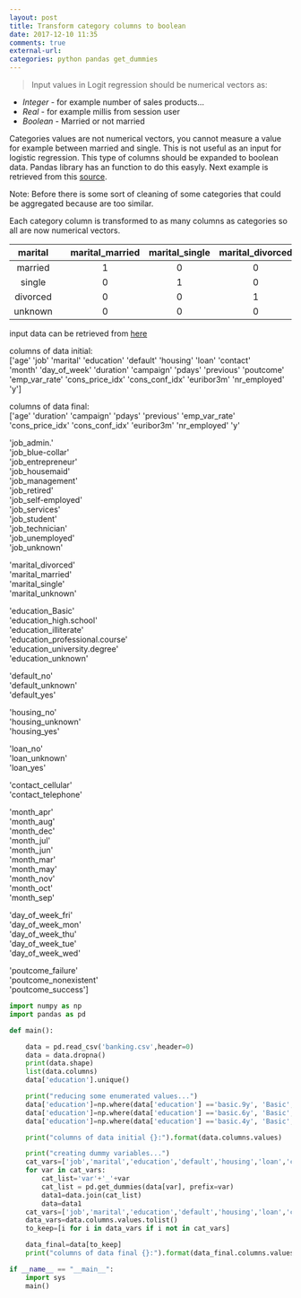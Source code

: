 ```yaml
---
layout: post
title: Transform category columns to boolean
date: 2017-12-10 11:35
comments: true
external-url:
categories: python pandas get_dummies
---
```


> Input values in Logit regression should be numerical vectors as:

* *Integer* - for example number of sales products...
* *Real* - for example millis from session user
* *Boolean* - Married or not married

Categories values are not numerical vectors, you cannot measure a value for example between married and single. This is not useful as an input for logistic regression. This type of columns should be expanded to boolean data. Pandas library has an function to do this easyly. Next example is retrieved from this [source](https://datascienceplus.com/building-a-logistic-regression-in-python-step-by-step/).

Note: Before there is some sort of cleaning of some categories that could be aggregated because are too similar.

Each category column is transformed to as many columns as categories so all are now numerical vectors.

| marital |   | marital_married | marital_single | marital_divorced | marital_unknown|
|:-------:|---|:---------------:|:--------------:|:----------------:|:--------------:|
| married |   | 1               | 0              | 0                | 0              |
| single  |   | 0               | 1              | 0                | 0              |
| divorced|   | 0               | 0              | 1                | 0              |
| unknown |   | 0               | 0              | 0                | 1              |

input data can be retrieved from [here](https://raw.githubusercontent.com/madmashup/targeted-marketing-predictive-engine/master/banking.csv)

columns of data initial:  
['age' 'job' 'marital' 'education' 'default' 'housing' 'loan' 'contact'  
 'month' 'day_of_week' 'duration' 'campaign' 'pdays' 'previous' 'poutcome'  
 'emp_var_rate' 'cons_price_idx' 'cons_conf_idx' 'euribor3m' 'nr_employed' 'y']  

columns of data final:  
['age' 'duration' 'campaign' 'pdays' 'previous' 'emp_var_rate'  
 'cons_price_idx' 'cons_conf_idx' 'euribor3m' 'nr_employed' 'y'  

 'job_admin.'  
 'job_blue-collar'  
 'job_entrepreneur'  
 'job_housemaid'  
 'job_management'  
 'job_retired'  
 'job_self-employed'  
 'job_services'  
 'job_student'  
 'job_technician'  
 'job_unemployed'  
 'job_unknown'  

 'marital_divorced'  
 'marital_married'  
 'marital_single'  
 'marital_unknown'  

 'education_Basic'  
 'education_high.school'  
 'education_illiterate'  
 'education_professional.course'  
 'education_university.degree'  
 'education_unknown'  

 'default_no'  
 'default_unknown'  
 'default_yes'  

 'housing_no'  
 'housing_unknown'  
 'housing_yes'  

 'loan_no'  
 'loan_unknown'  
 'loan_yes'  

 'contact_cellular'  
 'contact_telephone'  

 'month_apr'  
 'month_aug'  
 'month_dec'  
 'month_jul'  
 'month_jun'  
 'month_mar'  
 'month_may'  
 'month_nov'  
 'month_oct'  
 'month_sep'  

 'day_of_week_fri'  
 'day_of_week_mon'  
 'day_of_week_thu'  
 'day_of_week_tue'  
 'day_of_week_wed'  

 'poutcome_failure'  
 'poutcome_nonexistent'  
 'poutcome_success']  

```python
import numpy as np
import pandas as pd

def main(): 

	data = pd.read_csv('banking.csv',header=0)
	data = data.dropna()
	print(data.shape)
	list(data.columns)
	data['education'].unique()

	print("reducing some enumerated values...")
	data['education']=np.where(data['education'] =='basic.9y', 'Basic', data['education'])
	data['education']=np.where(data['education'] =='basic.6y', 'Basic', data['education'])
	data['education']=np.where(data['education'] =='basic.4y', 'Basic', data['education'])

	print("columns of data initial {}:").format(data.columns.values)

	print("creating dummy variables...")
	cat_vars=['job','marital','education','default','housing','loan','contact','month','day_of_week','poutcome']
	for var in cat_vars:
	    cat_list='var'+'_'+var
	    cat_list = pd.get_dummies(data[var], prefix=var)
	    data1=data.join(cat_list)
	    data=data1
	cat_vars=['job','marital','education','default','housing','loan','contact','month','day_of_week','poutcome']
	data_vars=data.columns.values.tolist()
	to_keep=[i for i in data_vars if i not in cat_vars]

	data_final=data[to_keep]
	print("columns of data final {}:").format(data_final.columns.values)

if __name__ == "__main__":
    import sys
    main()

```
